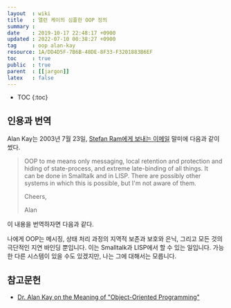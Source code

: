 ```yaml
---
layout  : wiki
title   : 앨런 케이의 심플한 OOP 정의
summary :
date    : 2019-10-17 22:48:17 +0900
updated : 2022-07-10 00:38:27 +0900
tag     : oop alan-kay
resource: 1A/DD4D5F-7B6B-48DE-8F33-F3201883B6EF
toc     : true
public  : true
parent  : [[jargon]]
latex   : false
---
```

* TOC
{:toc}

## 인용과 번역

Alan Kay는 2003년 7월 23일, [Stefan Ram에게 보내는 이메일][email] 말미에 다음과 같이 썼다.

> OOP to me means only messaging, local retention and protection and  
hiding of state-process, and extreme late-binding of all things. It  
can be done in Smalltalk and in LISP. There are possibly other  
systems in which this is possible, but I'm not aware of them.  
>
> Cheers,
>
> Alan

이 내용을 번역하자면 다음과 같다.

>
나에게 OOP는 메시징, 상태 처리 과정의 지역적 보존과 보호와 은닉, 그리고 모든 것의 극단적인 지연 바인딩 뿐입니다. 이는 Smalltalk과 LISP에서 할 수 있는 일입니다. 가능한 다른 시스템이 있을 수도 있겠지만, 나는 그에 대해서는 모릅니다.


## 참고문헌

- [Dr. Alan Kay on the Meaning of "Object-Oriented Programming"][email]

[email]: http://www.purl.org/stefan_ram/pub/doc_kay_oop_en

